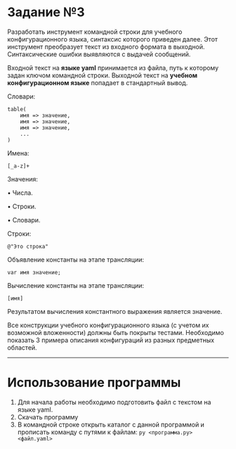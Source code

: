# Задание №3
Разработать инструмент командной строки для учебного конфигурационного языка, синтаксис которого приведен далее. Этот инструмент преобразует текст из входного формата в выходной. Синтаксические ошибки выявляются с выдачей сообщений.

Входной текст на **языке yaml** принимается из файла, путь к которому задан ключом командной строки. Выходной текст на **учебном конфигурационном языке** попадает в стандартный вывод.

Словари:
```
table(
    имя => значение,
    имя => значение,
    имя => значение,
    ...
)
```

Имена:

`[_a-z]+`

Значения:

• Числа.

• Строки.

• Словари.

Строки:

`@"Это строка"`

Объявление константы на этапе трансляции:

`var имя значение;`

Вычисление константы на этапе трансляции:

`[имя]`

Результатом вычисления константного выражения является значение.

Все конструкции учебного конфигурационного языка (с учетом их возможной вложенности) должны быть покрыты тестами. Необходимо показать 3 примера описания конфигураций из разных предметных областей.

---

# Использование программы

1. Для начала работы необходимо подготовить файл с текстом на языке yaml.
2. Скачать программу
3. В командной строке открыть каталог с данной программой и прописать команду с путями к файлам:
`py <программа.py> <файл.yaml>`
